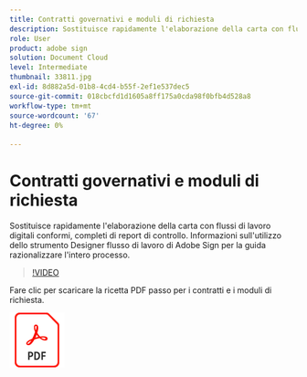 ```yaml
---
title: Contratti governativi e moduli di richiesta
description: Sostituisce rapidamente l'elaborazione della carta con flussi di lavoro digitali conformi, completi di report di controllo
role: User
product: adobe sign
solution: Document Cloud
level: Intermediate
thumbnail: 33811.jpg
exl-id: 8d882a5d-01b8-4cd4-b55f-2ef1e537dec5
source-git-commit: 018cbcfd1d1605a8ff175a0cda98f0bfb4d528a8
workflow-type: tm+mt
source-wordcount: '67'
ht-degree: 0%

---
```


# Contratti governativi e moduli di richiesta

Sostituisce rapidamente l&#39;elaborazione della carta con flussi di lavoro digitali conformi, completi di report di controllo. Informazioni sull&#39;utilizzo dello strumento Designer flusso di lavoro di Adobe Sign per la guida
razionalizzare l&#39;intero processo.

>[!VIDEO](https://video.tv.adobe.com/v/33811?hidetitle=true)

Fare clic per scaricare la ricetta PDF passo per i contratti e i moduli di richiesta.

[![Scarica composizione PDF](../assets/acrobat_PDF_96.png)](../assets/UseCaseRecipe-EN-UsingWorkflowDesigner.pdf)
